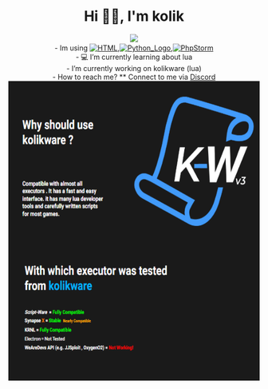 <h1 align="center">Hi 👋🏻, I'm kolik</h1>

<div align="center">
      <img src="https://lanyard-profile-readme.vercel.app/api/837817581507313724?theme=dark&bg=2f3136&animated=true&hideDiscrim=true&borderRadius=30px&idleMessage=Probably%20doing%20something%20else">
   </a>
   </br>
- Im using <a href="https://emoji.gg/emoji/8094-html"><img src="https://cdn3.emoji.gg/emojis/8094-html.png" width="32px" height="32px" alt="HTML"></a>,<a href="https://emoji.gg/emoji/9873-python-logo"><img src="https://cdn3.emoji.gg/emojis/9873-python-logo.png" width="32px" height="32px" alt="Python_Logo"></a>,<a href="https://emoji.gg/emoji/7287_PhpStorm"><img src="https://cdn3.emoji.gg/emojis/7287_PhpStorm.png" width="32px" height="32px" alt="PhpStorm"></a>
   </br>
- 💻 I’m currently learning about lua
     </br>
-  I’m currently working on kolikware (lua)
   </br>
-  How to reach me? ** Connect to me via <a href="https://discord.com/users/837817581507313724" target="_blank">Discord</a> 





<div align="center">
<img src="https://raw.githubusercontent.com/daskolik/scriptzone/repo.ichbinmusti.git/resim_2023-02-14_220105555.png" width="600px" height="600px" alt="">

